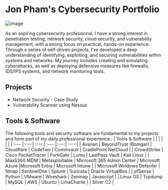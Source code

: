 # Jon Pham's Cybersecurity Portfolio
![image](https://github.com/user-attachments/assets/e77073df-c6d2-4738-a536-d3c94149de7c)

As an aspiring cybersecurity professional, I have a strong interest in penetration testing, network security, cloud security, and vulnerability management, with a strong focus on practical, hands-on experience. Through a series of self-driven projects, I’ve developed a deep understanding of identifying, exploiting, and securing vulnerabilities within systems and networks. My journey includes creating and simulating cyberattacks, as well as deploying defensive measures like firewalls, IDS/IPS systems, and network monitoring tools. 

## Projects
* Network Security - Case Study
* Vulnerability Scanner using Nessus

## Tools & Software
The following tools and security software are fundamental to my projects and form part of my daily professional experience.:
| Tools & Software |  |  |  |  |  |
| :--- |:---:| :---:| :--- |:---:| :---:|
| Avanan | BeyondTrust (Bomgar) | Cloudflare | CodeTwo | Commvault | CradlePoint NetCloud |
| CrowdStrike | Cisco PacketTracer | FortiGate | Lumu | LastPass Vault | Kali Linux |
| MaaS360 MDM | Metasploitable | Microsoft 365 Admin Center | Microsoft Azure |Microsoft Entra | Microsoft Intune |
| Microsoft Windows Defenfer | Nmap | SentinelOne | Splunk | Suricata | Oracle VirtualBox |
| pfSense | Python | VMware | Wireshark | Zenmap | Javascript |
| Linux OS | Tcpdump | MySQL | AWS | Ubuntu | LimaCharlie |
| Sliver C2 |
